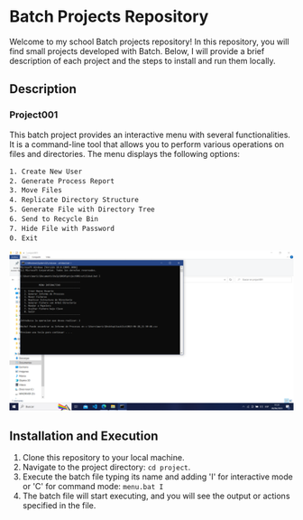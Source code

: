 # Batch Projects Repository

Welcome to my school Batch projects repository! In this repository, you will find small projects developed with Batch. Below, I will provide a brief description of each project and the steps to install and run them locally.

## Description

### Project001

This batch project provides an interactive menu with several functionalities. It is a command-line tool that allows you to perform various operations on files and directories. The menu displays the following options:

   ```bash
   1. Create New User
   2. Generate Process Report
   3. Move Files
   4. Replicate Directory Structure
   5. Generate File with Directory Tree
   6. Send to Recycle Bin
   7. Hide File with Password
   0. Exit
   ```

<div align="center">
  <kbd>
    <img src="/screenshots/001.png" alt="Project001 Image" width="800">
  </kbd>
</div>

## Installation and Execution

1. Clone this repository to your local machine.
2. Navigate to the project directory: `cd project`.
3. Execute the batch file typing its name and adding 'I' for interactive mode or 'C' for command mode: `menu.bat I`
4. The batch file will start executing, and you will see the output or actions specified in the file.

